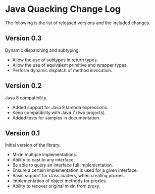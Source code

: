 Java Quacking Change Log
========================

The following is the list of released versions and the included changes.

Version 0.3
-----------

Dynamic dispatching and subtyping.

  * Allow the use of subtypes in return types. 
  * Allow the use of equivalent primitive and wrapper types.
  * Perform dynamic dispatch of method invocation.

Version 0.2
-----------

Java 8 compatibility.

  * Added support for Java 8 lambda expressions.
  * Keep compatibility with Java 7 (two projects).
  * Added tests for samples in documentation.

Version 0.1
-----------

Initial version of the library.

  * Mixin multiple implementations.
  * Ability to cast to any interface.
  * Be able to query an interface full implementation. 
  * Ensure a certain implementation is used for a given interface.
  * Basic support for class loaders, when creating proxies.
  * Implementation of object methods for proxies.
  * Ability to recover original mixin from proxy.